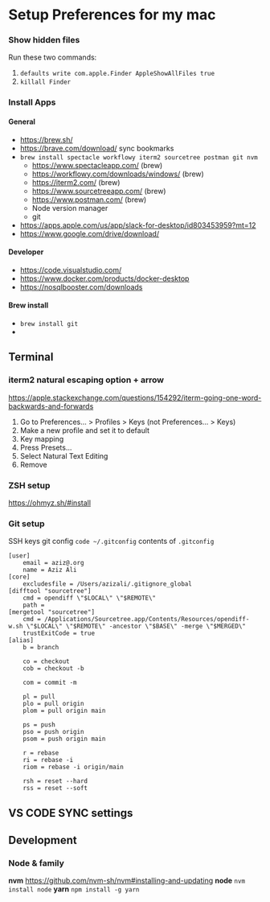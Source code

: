 # Setup Preferences for my mac

### Show hidden files
Run these two commands:
1. `defaults write com.apple.Finder AppleShowAllFiles true`
1. `killall Finder`

### Install Apps
#### General
- https://brew.sh/
- https://brave.com/download/
    sync bookmarks
- `brew install spectacle workflowy iterm2 sourcetree postman git nvm`
	- https://www.spectacleapp.com/ (brew)
	- https://workflowy.com/downloads/windows/ (brew)
 	- https://iterm2.com/ (brew)
	- https://www.sourcetreeapp.com/ (brew)
	- https://www.postman.com/ (brew)
 	- Node version manager
  	- git  
- https://apps.apple.com/us/app/slack-for-desktop/id803453959?mt=12
- https://www.google.com/drive/download/ 

#### Developer
- https://code.visualstudio.com/
- https://www.docker.com/products/docker-desktop
- https://nosqlbooster.com/downloads

#### Brew install
-  `brew install git`
-  

## Terminal
### iterm2 natural escaping option + arrow
https://apple.stackexchange.com/questions/154292/iterm-going-one-word-backwards-and-forwards
1. Go to Preferences... > Profiles > Keys (not Preferences... > Keys)
2. Make a new profile and set it to default
3. Key mapping
4. Press Presets...
5. Select Natural Text Editing
6. Remove

### ZSH setup
https://ohmyz.sh/#install

### Git setup
SSH keys
git config
`code ~/.gitconfig`
contents of `.gitconfig`
```
[user]
	email = aziz@.org
	name = Aziz Ali
[core]
	excludesfile = /Users/azizali/.gitignore_global
[difftool "sourcetree"]
	cmd = opendiff \"$LOCAL\" \"$REMOTE\"
	path = 
[mergetool "sourcetree"]
	cmd = /Applications/Sourcetree.app/Contents/Resources/opendiff-w.sh \"$LOCAL\" \"$REMOTE\" -ancestor \"$BASE\" -merge \"$MERGED\"
	trustExitCode = true
[alias]
	b = branch
	
	co = checkout
	cob = checkout -b
	
	com = commit -m
	
	pl = pull
	plo = pull origin
	plom = pull origin main
	
	ps = push
	pso = push origin
	psom = push origin main

	r = rebase
	ri = rebase -i
	riom = rebase -i origin/main

	rsh = reset --hard
	rss = reset --soft
```


## VS CODE SYNC settings

## Development
### Node & family
**nvm** https://github.com/nvm-sh/nvm#installing-and-updating
**node** `nvm install node`
**yarn** `npm install -g yarn`
